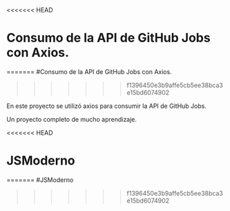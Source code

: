 
<<<<<<< HEAD
# Consumo de la API de GitHub Jobs con Axios.
=======
#Consumo de la API de GitHub Jobs con Axios.
>>>>>>> f1396450e3b9affe5cb5ee38bca3e15bd6074902

En este proyecto se utilizó axios para consumir la API de GitHub Jobs.

Un proyecto completo de mucho aprendizaje.

<<<<<<< HEAD
# JSModerno
=======
#JSModerno
>>>>>>> f1396450e3b9affe5cb5ee38bca3e15bd6074902
